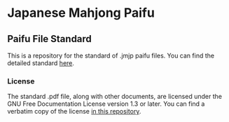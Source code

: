# Japanese Mahjong Paifu 
## Paifu File Standard

This is a repository for the standard of .jmjp paifu files. You can find the detailed standard [here](./Specification/PaifuStdSpec.pdf). 

### License

The standard .pdf file, along with other documents, are licensed under the GNU Free Documentation License version 1.3 or later. You can find a verbatim copy of the license [in this repository](./license.txt). 
